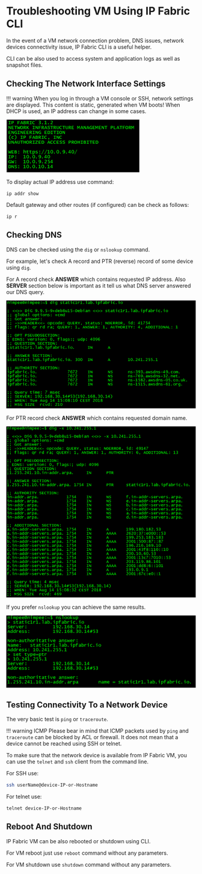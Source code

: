 # Troubleshooting VM Using IP Fabric CLI

In the event of a VM network connection problem, DNS issues, network devices connectivity issue, IP Fabric CLI is a useful helper.

CLI can be also used to access system and application logs as well as snapshot files.

## Checking The Network Interface Settings

!!! warning
	When you log in through a VM console or SSH, network settings are displayed. This content is static, generated when VM boots! When DHCP is used, an IP address can change in some cases.

![VM IP](vm_ip.png)

To display actual IP address use command:

```shell
ip addr show
```

Default gateway and other routes (if configured) can be check as follows:

```shell
ip r
```

## Checking DNS

DNS can be checked using the `dig` or `nslookup` command.

For example, let's check A record and PTR (reverse) record of some device using `dig`.

For A record check **ANSWER** which contains requested IP address. Also **SERVER** section below is important as it tell us what DNS server answered our DNS query.

![DNS A record](dns_a_rec.png)

For PTR record check **ANSWER** which contains requested domain name.

![DNS PTR record](dns_ptr_rec.png)

If you prefer `nslookup` you can achieve the same results.

![nslookup](nslookup.png)

## Testing Connectivity To a Network Device

The very basic test is `ping` or `traceroute`.

!!! warning ICMP
	Please bear in mind that ICMP packets used by `ping` and `traceroute` can be blocked by ACL or firewall. It does not mean that a device cannot be reached using SSH or telnet.

To make sure that the network device is available from IP Fabric VM, you
can use the `telnet` and `ssh` client from the command line.

For SSH use:

```bash
ssh userName@device-IP-or-Hostname
```

For telnet use:

```shell
telnet device-IP-or-Hostname
```

## Reboot And Shutdown

IP Fabric VM can be also rebooted or shutdown using CLI.

For VM reboot just use `reboot` command without any parameters.

For VM shutdown use `shutdown` command without any parameters.
